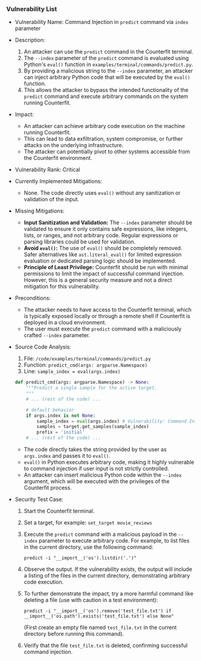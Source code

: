 ### Vulnerability List

- Vulnerability Name: Command Injection in `predict` command via `index` parameter

- Description:
    1. An attacker can use the `predict` command in the Counterfit terminal.
    2. The `--index` parameter of the `predict` command is evaluated using Python's `eval()` function in `examples/terminal/commands/predict.py`.
    3. By providing a malicious string to the `--index` parameter, an attacker can inject arbitrary Python code that will be executed by the `eval()` function.
    4. This allows the attacker to bypass the intended functionality of the `predict` command and execute arbitrary commands on the system running Counterfit.

- Impact:
    - An attacker can achieve arbitrary code execution on the machine running Counterfit.
    - This can lead to data exfiltration, system compromise, or further attacks on the underlying infrastructure.
    - The attacker can potentially pivot to other systems accessible from the Counterfit environment.

- Vulnerability Rank: Critical

- Currently Implemented Mitigations:
    - None. The code directly uses `eval()` without any sanitization or validation of the input.

- Missing Mitigations:
    - **Input Sanitization and Validation:** The `--index` parameter should be validated to ensure it only contains safe expressions, like integers, lists, or ranges, and not arbitrary code. Regular expressions or parsing libraries could be used for validation.
    - **Avoid `eval()`:**  The use of `eval()` should be completely removed. Safer alternatives like `ast.literal_eval()` for limited expression evaluation or dedicated parsing logic should be implemented.
    - **Principle of Least Privilege:** Counterfit should be run with minimal permissions to limit the impact of successful command injection. However, this is a general security measure and not a direct mitigation for this vulnerability.

- Preconditions:
    - The attacker needs to have access to the Counterfit terminal, which is typically exposed locally or through a remote shell if Counterfit is deployed in a cloud environment.
    - The user must execute the `predict` command with a maliciously crafted `--index` parameter.

- Source Code Analysis:
    1. File: `/code/examples/terminal/commands/predict.py`
    2. Function: `predict_cmd(args: argparse.Namespace)`
    3. Line: `sample_index = eval(args.index)`

    ```python
    def predict_cmd(args: argparse.Namespace) -> None:
        """Predict a single sample for the active target.
        """
        # ... (rest of the code) ...

        # default behavior
        if args.index is not None:
            sample_index = eval(args.index) # Vulnerability: Command Injection
            samples = target.get_samples(sample_index)
            prefix = 'initial'
        # ... (rest of the code) ...
    ```

    - The code directly takes the string provided by the user as `args.index` and passes it to `eval()`.
    - `eval()` in Python executes arbitrary code, making it highly vulnerable to command injection if user input is not strictly controlled.
    - An attacker can insert malicious Python code within the `--index` argument, which will be executed with the privileges of the Counterfit process.

- Security Test Case:
    1. Start the Counterfit terminal.
    2. Set a target, for example: `set_target movie_reviews`
    3. Execute the `predict` command with a malicious payload in the `--index` parameter to execute arbitrary code. For example, to list files in the current directory, use the following command:

       ```
       predict -i "__import__('os').listdir('.')"
       ```

    4. Observe the output. If the vulnerability exists, the output will include a listing of the files in the current directory, demonstrating arbitrary code execution.

    5. To further demonstrate the impact, try a more harmful command like deleting a file (use with caution in a test environment):

       ```
       predict -i "__import__('os').remove('test_file.txt') if __import__('os.path').exists('test_file.txt') else None"
       ```
       (First create an empty file named `test_file.txt` in the current directory before running this command).

    6. Verify that the file `test_file.txt` is deleted, confirming successful command injection.